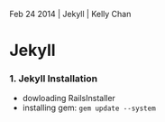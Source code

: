Feb 24 2014 | Jekyll | Kelly Chan
# Jekyll

### 1. Jekyll Installation
- dowloading RailsInstaller
- installing gem: `gem update --system`
